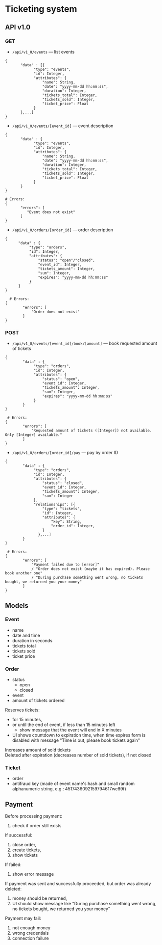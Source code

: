 # Ticketing system

## API v1.0
### GET
 - `/api/v1_0/events` — list events
 ```
{  
        "data" : [{
              "type": "events",
              "id": Integer,
              "attributes": {
                  "name": String,
                  "date": "yyyy-mm-dd hh:mm:ss",
                  "duration": Integer,
                  "tickets_total": Integer,
                  "tickets_sold": Integer,
                  "ticket_price": Float
              }
        },...]
}
 ```
 - `/api/v1_0/events/[event_id]` — event description
 ```
{  
        "data" : {
              "type": "events",
              "id": Integer,
              "attributes": {
                  "name": String,
                  "date": "yyyy-mm-dd hh:mm:ss",
                  "duration": Integer,
                  "tickets_total": Integer,
                  "tickets_sold": Integer,
                  "ticket_price": Float
              }
        }
}

 # Errors:
{
        "errors": [
           "Event does not exist"
        ]
}
 ```
 - `/api/v1_0/orders/[order_id]` — order description
```
{  
      "data" : {
           "type": "orders",
           "id": Integer,
           "attributes": {
               "status": "open"/"closed",
               "event_id": Integer,
               "tickets_amount": Integer,
               "sum": Integer,
               "expires": "yyyy-mm-dd hh:mm:ss"
           }
      }
}

  # Errors:
{
        "errors": [
            "Order does not exist"
        ]
}
```

### POST
- `/api/v1_0/events/[event_id]/book/[amount]` — book requested amount of tickets
```
{
        "data" : {
             "type": "orders",
             "id": Integer,
             "attributes": {
                 "status": "open",
                 "event_id": Integer,
                 "tickets_amount": Integer,
                 "sum": Integer,
                 "expires": "yyyy-mm-dd hh:mm:ss"
             }
        }
}

 # Errors:
{
        "errors": [
            "Requested amount of tickets ([Integer]) not available. Only [Integer] available."
        ]
}
```
- `/api/v1_0/orders/[order_id]/pay` — pay by order ID
```
{
        "data" : {
             "type": "orders",
             "id": Integer,
             "attributes": {
                 "status": "closed",
                 "event_id": Integer,
                 "tickets_amount": Integer,
                 "sum": Integer
             },
             "relationships": [{
                 "type": "tickets",
                 "id": Integer,
                 "attributes": {
                     "key": String,
                     "order_id": Integer,
                 }
               },...]
        }
}

 # Errors:
{
        "errors": [
            "Payment failed due to [error]"
            / "Order does not exist (maybe it has expired). Please book another one"
            / "During purchase something went wrong, no tickets bought, we returned you your money"
        ]
}
```

## Models
### Event
- name
- date and time
- duration in seconds
- tickets total
- tickets sold
- ticket price

### Order
- status
  - open
  - closed
- event
- amount of tickets ordered

Reserves tickets:
- for 15 minutes,
- or until the end of event, if less than 15 minutes left
   - show message that the event will end in X minutes
- UI shows countdown to expiration time, when time expires form is disabled with message "Time is out, please book tickets again"

Increases amount of sold tickets  
Deleted after expiration (decreases number of sold tickets), if not closed

### Ticket
- order
- antifraud key (made of event name's hash and small random alphanumeric string, e.g.: 4517436092159794617we89f)

## Payment
Before processing payment:  
  1. check if order still exists

If successful:  
  1. close order,
  2. create tickets,
  3. show tickets

If failed:
  1. show error message

If payment was sent and successfully proceeded, but order was already deleted:
  1. money should be returned,
  2. UI should show message like "During purchase something went wrong, no tickets bought, we returned you your money"

Payment may fail:
  1. not enough money
  2. wrong credentials
  3. connection failure
